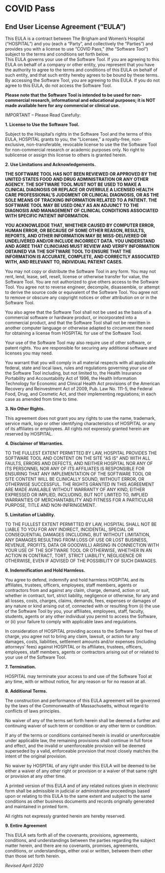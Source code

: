# COVID Pass

## End User License Agreement  (“EULA”)

This EULA is a contract between The Brigham and Women’s Hospital (“HOSPITAL”) and you (each a “Party”, and collectively the “Parties”) and provides you with a license to use “COVID Pass,” (the “Software Tool”) subject to the terms and conditions set forth below.  
This EULA governs your use of the Software Tool. If you are agreeing to this EULA on behalf of a company or other entity, you represent that you have the authority to agree to the terms and conditions of this EULA on behalf of such entity, and that such entity hereby agrees to be bound by these terms.  By accessing the Software Tool, you are agreeing to this EULA.  If you do not agree to this EULA, do not access the Software Tool.

**Please note that the Software Tool is intended to be used for non-commercial research, informational and educational purposes; it is NOT made available here for any commercial or clinical use.**


IMPORTANT – Please Read Carefully:

**1.	License to Use the Software Tool.**

Subject to the Hospital’s rights in the Software Tool and the terms of this EULA, HOSPITAL grants to you, the “Licensee,” a royalty-free, non-exclusive, non-transferable, revocable license to use the the Software Tool for non-commercial research or academic purposes only.  No right to sublicense or assign this license to others is granted herein.

**2.	Use Limitations and Acknowledgements.**

**THE SOFTWARE TOOL HAS NOT BEEN REVIEWED OR APPROVED BY THE UNITED STATES FOOD AND DRUG ADMINISTRATION OR ANY OTHER AGENCY.  THE SOFTWARE TOOL MUST NOT BE USED TO MAKE A CLINICAL DIAGNOSIS OR REPLACE OR OVERRULE A LICENSED HEALTH CARE PROFESSIONAL'S JUDGMENT OR CLINICAL DIAGNOSIS, OR AS THE SOLE MEANS OF TRACKING INFORMATION RELATED TO A PATIENT. THE SOFTWARE TOOL MAY BE USED ONLY AS AN ADJUNCT TO THE DIAGNOSIS AND MANAGEMENT OF CLINICAL CONDITIONS ASSOCIATED WITH SPECIFIC PATIENT INFORMATION.**

**YOU ACKNOWLEDGE THAT, WHETHER CAUSED BY COMPUTER ERROR, HUMAN ERROR, OR BECAUSE OF SOME OTHER REASON, RESULTS, REPORTS, AND OTHER INFORMATION MAY BE MISS-DELIVERED OR UNDELIVERED AND/OR INCLUDE INCORRECT DATA.  YOU UNDERSTAND AND AGREE THAT CLINICIANS MUST REVIEW AND VERIFY INFORMATION OBTAINED VIA THE SOFTWARE TOOL TO ENSURE THAT THE INFORMATION IS ACCURATE, COMPLETE, AND CORRECTLY ASSOCIATED WITH, AND RELEVANT TO, INDIVIDUAL PATIENT CASES.**

You may not copy or distribute the Software Tool in any form.  You may not rent, lend, lease, sell, resell, license or otherwise transfer for value, the Software Tool.  You are not authorized to give others access to the Software Tool.  You agree not to reverse engineer, decompile, disassemble, or attempt to derive the source code or equivalent of the Software Tool.  You agree not to remove or obscure any copyright notices or other attribution on or in the Software Tool.

You also agree that the Software Tool shall not be used as the basis of a commercial software or hardware product, or incorporated into a commercial product, and that the Software Tool shall not be rewritten in another computer language or otherwise adapted to circumvent the need for obtaining a license from HOSPITAL for use of the Software Tool.

Your use of the Software Tool may also require use of other software, or patent rights. You are responsible for securing any additional software and licenses you may need.

You warrant that you will comply in all material respects with all applicable federal, state and local laws, rules and regulations governing your use of the Software Tool including, but not limited to, the Health Insurance Portability and Accountability Act of 1996, the Health Information Technology for Economic and Clinical Health Act provisions of the American Recovery and Reinvestment Act of 2009, Pub. Law No. 111-5, the Federal Food, Drug, and Cosmetic Act, and their implementing regulations; in each case as amended from time to time.

**3.	No Other Rights.**

This agreement does not grant you any rights to use the name, trademark, service mark, logo or other identifying characteristics of HOSPITAL or any of its affiliates or employees.  All rights not expressly granted herein are reserved by HOSPITAL.

**4.	Disclaimer of Warranties.**

TO THE FULLEST EXTENT PERMITTED BY LAW, HOSPITAL PROVIDES THE SOFTWARE TOOL AND CONTENT ON THE SITE "AS IS" AND WITH ALL FAULTS, ERRORS AND DEFECTS, AND NEITHER HOSPITAL NOR ANY OF ITS PERSONNEL NOR ANY OF ITS AFFILIATES IS RESPONSIBLE FOR ENSURING THAT ANY IMPLEMENTATION OF THE SOFTWARE TOOL OR SITE CONTENT WILL BE CLINICALLY SOUND, WITHOUT ERROR, OR OTHERWISE SUCCESSFUL. THE RIGHTS GRANTED IN THIS AGREEMENT ARE MADE AVAILABLE WITHOUT WARRANTY OF ANY KIND, EITHER EXPRESSED OR IMPLIED, INCLUDING, BUT NOT LIMITED TO, IMPLIED WARRANTIES OF MERCHANTABILITY AND FITNESS FOR A PARTICULAR PURPOSE, TITLE AND NON-INFRINGEMENT.

**5.	Limitation of Liability.**

TO THE FULLEST EXTENT PERMITTED BY LAW, HOSPITAL SHALL NOT BE LIABLE TO YOU FOR ANY INDIRECT, INCIDENTAL, SPECIAL OR CONSEQUENTIAL DAMAGES (INCLUDING, BUT WITHOUT LIMITATION, ANY DAMAGES RESULTING FROM LOSS OF USE OR LOST BUSINESS, REVENUE, PROFITS, DATA OR GOODWILL) ARISING IN CONNECTION WITH YOUR USE OF THE SOFTWARE TOOL OR OTHERWISE, WHETHER IN AN ACTION IN CONTRACT, TORT, STRICT LIABILITY, NEGLIGENCE OR OTHERWISE, EVEN IF ADVISED OF THE POSSIBILITY OF SUCH DAMAGES.

**6.	Indemnification and Hold Harmless.**

You agree to defend, indemnify and hold harmless HOSPITAL and its affiliates, trustees, officers, employees, staff members, agents or contractors from and against any claim, charge, demand, action or suit, whether in contract, tort, strict liability, negligence or otherwise, for any and all losses, costs, charges, claims, demands, fees, expenses or damages of any nature or kind arising out of, connected with or resulting from (i) the use of the Software Tool by you, your affiliates, employees, staff, faculty, students, agents or any other individual you permit to access the Software, or (ii) your failure to comply with applicable laws and regulations.

In consideration of HOSPITAL providing access to the Software Tool free of charge, you agree not to bring any claim, lawsuit, or action for any damages, costs, liabilities, settlement amounts and/or expenses (including attorneys’ fees) against HOSPITAL or its affiliates, trustees, officers, employees, staff members, agents or contractors arising out of or related to your use of the Software Tool.

**7.	Termination.**

HOSPITAL may terminate your access to and use of the Software Tool at any time, with or without notice, for any reason or for no reason at all.  

**8.	Additional Terms.**

The construction and performance of this EULA agreement will be governed by the laws of the Commonwealth of Massachusetts, without regard to conflicts of laws principles. 

No waiver of any of the terms set forth herein shall be deemed a further and continuing waiver of such term or condition or any other term or condition.

If any of the terms or conditions contained herein is invalid or unenforceable under applicable law, the remaining provisions shall continue in full force and effect, and the invalid or unenforceable provision will be deemed superseded by a valid, enforceable provision that most closely matches the intent of the original provision.

No waiver by HOSPITAL of any right under this EULA will be deemed to be either a waiver of any other right or provision or a waiver of that same right or provision at any other time.

A printed version of this EULA and of any related notices given in electronic form shall be admissible in judicial or administrative proceedings based upon or relating to this EULA to the same extent and subject to the same conditions as other business documents and records originally generated and maintained in printed form.

All rights not expressly granted herein are hereby reserved.

**9.	Entire Agreement**

This EULA sets forth all of the covenants, provisions, agreements, conditions, and understandings between the parties regarding the subject matter herein, and there are no covenants, promises, agreements, conditions, or understandings, either oral or written, between them other than those set forth herein.

_Revised April 2020_


                                                                                                                  
